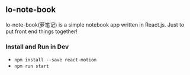 ## lo-note-book
lo-note-book(萝笔记) is a simple notebook app written in React.js. 
Just to put front end things together!

### Install and Run in Dev

- `npm install --save react-motion`
- `npm run start`